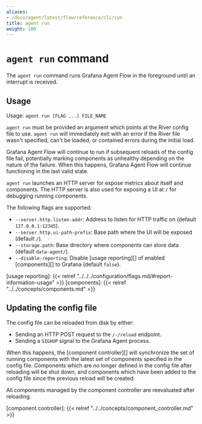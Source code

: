```yaml
---
aliases:
- /docs/agent/latest/flow/reference/cli/run
title: agent run
weight: 100
---
```


# `agent run` command

The `agent run` command runs Grafana Agent Flow in the foreground until an
interrupt is received.

## Usage

Usage: `agent run [FLAG ...] FILE_NAME`

`agent run` must be provided an argument which points at the River config file
to use. `agent run` will immediately exit with an error if the River file
wasn't specified, can't be loaded, or contained errors during the initial load.

Grafana Agent Flow will continue to run if subsequent reloads of the config
file fail, potentially marking components as unhealthy depending on the nature
of the failure. When this happens, Grafana Agent Flow will continue functioning
in the last valid state.

`agent run` launches an HTTP server for expose metrics about itself and
components. The HTTP server is also used for exposing a UI at `/` for debugging
running components.

The following flags are supported:

* `--server.http.listen-addr`: Address to listen for HTTP traffic on (default `127.0.0.1:12345`).
* `--server.http.ui-path-prefix`: Base path where the UI will be exposed (default `/`).
* `--storage.path`: Base directory where components can store data (default `data-agent/`).
* `--disable-reporting`: Disable [usage reporting][] of enabled [components][] to Grafana (default `false`).

[usage reporting]: {{< relref "../../../configuration/flags.md/#report-information-usage" >}}
[components]: {{< relref "../../concepts/components.md" >}}

## Updating the config file

The config file can be reloaded from disk by either:

* Sending an HTTP POST request to the `/-/reload` endpoint.
* Sending a `SIGHUP` signal to the Grafana Agent process.

When this happens, the [component controller][] will synchronize the set of
running components with the latest set of components specified in the config
file. Components which are no longer defined in the config file after reloading
will be shut down, and components which have been added to the config file
since the previous reload will be created.

All components managed by the component controller are reevaluated after
reloading.

[component controller]: {{< relref "../../concepts/component_controller.md" >}}
